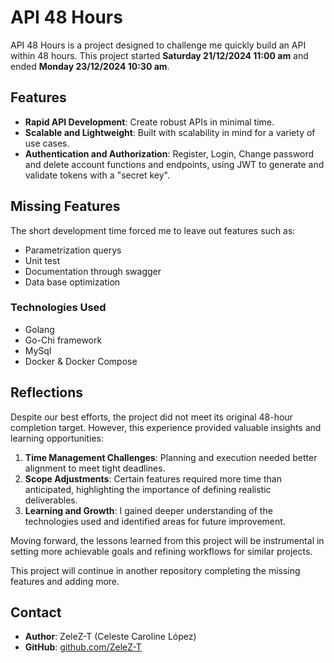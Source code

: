 # API 48 Hours

API 48 Hours is a project designed to challenge me quickly build an API within 48 hours. This project started **Saturday 21/12/2024 11:00 am** and ended **Monday 23/12/2024 10:30 am**. 

## Features

- **Rapid API Development**: Create robust APIs in minimal time.
- **Scalable and Lightweight**: Built with scalability in mind for a variety of use cases.
- **Authentication and Authorization**: Register, Login, Change password and delete account functions and endpoints, using JWT  to generate and validate tokens with a "secret key".

## Missing Features
The short development time forced me to leave out features such as:
- Parametrization querys
- Unit test
- Documentation through swagger
- Data base optimization

### Technologies Used

- Golang
- Go-Chi framework
- MySql
- Docker & Docker Compose

## Reflections

Despite our best efforts, the project did not meet its original 48-hour completion target. However, this experience provided valuable insights and learning opportunities:

1. **Time Management Challenges**: Planning and execution needed better alignment to meet tight deadlines.
2. **Scope Adjustments**: Certain features required more time than anticipated, highlighting the importance of defining realistic deliverables.
3. **Learning and Growth**: I gained deeper understanding of the technologies used and identified areas for future improvement.

Moving forward, the lessons learned from this project will be instrumental in setting more achievable goals and refining workflows for similar projects.

This project will continue in another repository completing the missing features and adding more.

## Contact

- **Author**: ZeleZ-T (Celeste Caroline López)
- **GitHub**: [github.com/ZeleZ-T](https://github.com/ZeleZ-T)
